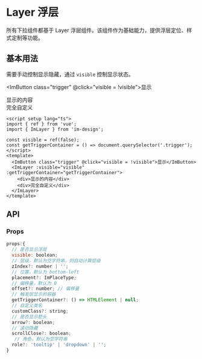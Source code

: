 # Layer 浮层

所有下拉组件都基于 Layer 浮层组件。该组件作为基础能力，提供浮层定位、样式定制等功能。

## 基本用法

需要手动控制显示隐藏，通过 `visible` 控制显示状态。

<script setup lang="ts">
import { ref } from 'vue';
import {ImLayer} from 'im-design';

const visible = ref(false);
const getTriggerContainer = () => document.querySelector('.trigger');
</script>

<ImButton class="trigger" @click="visible = !visible">显示</ImButton>

<ImLayer :visible="visible" :getTriggerContainer="getTriggerContainer">
  <div>显示的内容</div>
  <div>完全自定义</div>
</ImLayer>

```vue
<script setup lang="ts">
import { ref } from 'vue';
import { ImLayer } from 'im-design';

const visible = ref(false);
const getTriggerContainer = () => document.querySelector('.trigger');
</script>
<template>
  <ImButton class="trigger" @click="visible = !visible">显示</ImButton>
  <ImLayer :visible="visible" :getTriggerContainer="getTriggerContainer">
    <div>显示的内容</div>
    <div>完全自定义</div>
  </ImLayer>
</template>
```

## API

### Props

```js
props:{
  // 是否显示浮层
  visible: boolean;
  // 层级，默认为空字符串，则自动计算层级
  zIndex?: number | '';
  // 位置，默认为 bottom-left
  placement?: ImPlaceType;
  // 偏移量，默认为 0
  offset?: number; // 偏移量
  // 触发层显示的容器
  getTriggerContainer?: () => HTMLElement | null;
  // 自定义类名
  customClass?: string;
  // 是否显示箭头
  arrow?: boolean;
  // 滚动隐藏
  scrollClose?: boolean;
   // 角色，默认为空字符串
  role?: 'tooltip' | 'dropdown' | '';
}
```
